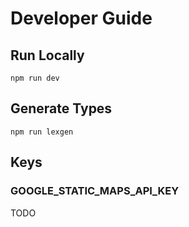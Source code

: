 # Developer Guide

## Run Locally

```
npm run dev
```

## Generate Types

```
npm run lexgen
```

## Keys

### GOOGLE_STATIC_MAPS_API_KEY

TODO